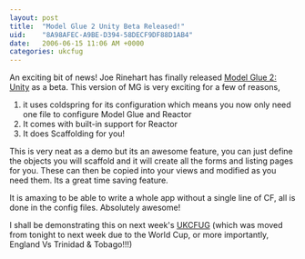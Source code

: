 ```yaml
---
layout: post
title:  "Model Glue 2 Unity Beta Released!"
uid:	"8A98AFEC-A9BE-D394-58DECF9DF88D1AB4"
date:   2006-06-15 11:06 AM +0000
categories: ukcfug
---
```

An exciting bit of news! Joe Rinehart has finally released <a href="http://www.model-glue.com/index.cfm?mode=entry&entry=D5815F2A-3048-55C9-432B8F55F7D81A87">Model Glue 2: Unity</a> as a beta. This version of MG is very exciting for a few of reasons, 
1) it uses coldspring for its configuration which means you now only need one file to configure Model Glue and Reactor
2) It comes with built-in support for Reactor
3) It does Scaffolding for you! 

This is very neat as a demo but its an awesome feature, you can just define the objects you will scaffold and it will create all the forms and listing pages for you. These can then be copied into your views and modified as you need them. Its a great time saving feature.

It is amaxing to be able to write a whole app without a single line of CF, all is done in the config files. Absolutely awesome!

I shall be demonstrating this on next week's <a href="http://www.ukcfug.org/index.cfm?objectid=DFC76F2A-F1FF-921E-1825D894DB19E50A">UKCFUG</a> (which was moved from tonight to next week due to the World Cup, or more importantly, England Vs Trinidad & Tobago!!!)